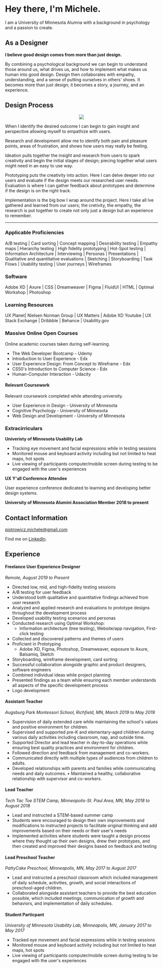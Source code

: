 # Hey there, I'm Michele.

I am a University of Minnesota Alumna with a background in psychology and a passion to create. 

## As a Designer

**I believe good design comes from more than just design.**

By combining a psychological background we can begin to understand those around us, what drives us, and how to implement what makes us human into good design. Design then collaborates with empathy, understanding, and a sense of putting ourselves in others' shoes. It becomes more than just design; it becomes a story, a journey, and an experience. 

## Design Process

<p align="center">
  <img src="https://user-images.githubusercontent.com/33335020/152221722-8697a85a-e71e-42e1-8802-45e19bf644c1.png">
  </p>


When I identify the desired outcome I can begin to gain insight and perspective allowing myself to empathize with users. 

Research and development allow me to identify both pain and pleasure points, areas of frustration, and shows how users may really be feeling. 

Ideation pulls together the insight and research from users to spark creativity and begin the initial stages of design; piecing together what users might need in an easy to use way. 

Prototyping puts the creativity into action. Here I can delve deeper into our users and evaluate if the design meets our researched user needs. Evaluation is where I can gather feedback about prototypes and determine if the design is on the right track. 

Implementation is the big bow I wrap around the project. Here I take all Ive gathered and learned from our users; the cretivity, the empathy, the research is put together to create not only just a design but an experience to remember. 
  
--------

### Applicable Proficiencies
 
A/B testing | Card sorting | Concept mapping | Desirability testing | Empathy maps | Hierarchy testing | High fidelity prototyping | Hot-Spot testing | Information Architecture | Interviewing | Personas | Presentations | Qualitative and quantitative evaluations | Sketching | Storyboarding | Task Flows | Usability testing | User journeys | Wireframes


### Software

Adobe XD | Axure | CSS | Dreamweaver | Figma | FluidUI | HTML | Optimal Workshop | Photoshop

### Learning Resources

UX Planet| Nielsen Norman Group | UX Matters | Adobe XD Youtube | UX Stack Exchange | Dribbble | Behance | Usability.gov

### Massive Online Open Courses

Online academic courses taken during self-learning. 

* The Web Developer Bootcamp - Udemy
* Introduction to User Experience - Edx
* User Experience Design: From Concept to Wireframe - Edx
* CS50's Introduction to Computer Science - Edx 
* Human-Computer Interaction - Udacity

#### Relevant Coursework

Relevant coursework completed while attending university.

* User Experience in Design - University of Minnesota
* Cognitive Psychology - University of Minnesota
* Web Design and Development - University of Minnesota

### Extracirriculars

**Univeristy of Minnesota Usability Lab**

* Tracking eye movement and facial expressions while in testing sessions
* Monitored mouse and keyboard activity including but not limited to heat maps, hot spots
* Live viewing of participants computer/mobile screen during testing to be engaged with the user's experiences

**UX Y'all Conference Attendee** 

User experience conference dedicated to learning and developing better design systems. 

**University of Minnesota Alumini Association Member 2018 to present**

## Contact Information

piotrowicz.michele@gmail.com

Find me on [LinkedIn](https://www.linkedin.com/in/michelepiot/).

## Experience

#### Freelance User Experience Designer

*Remote, August 2019 to Present*

* Directed low, mid, and high-fidelity testing sessions
* A/B testing for user feedback
* Understood both qualitative and quantitative findings achieved from user research
* Analyzed and applied research and evaluations to prototype designs throughout the development process
* Developed usability testing scenarios and personas
* Conducted research using Optimal Workshop: 
    - Information architecture (tree testing), Website/app navigation, First-click testing
* Collected and discovered patterns and themes of users
* Proficient in Prototyping 
    - Adobe XD, Figma, Photoshop, Dreamweaver, exposure to Axure, Balsamiq, Sketch
* Storyboarding, wireframe development, card sorting
* Successful collaboration alongside graphic and product designers, software engineers
* Combined individual ideas while project planning
* Presented findings as a team while ensuring each member understands all aspects of the specific development process
* Logo development

#### Assistant Teacher

*Augsburg Park Montessori School, Richfield, MN, March 2019 to May 2019*

* Supervision of daily extended care while maintaining the school's values and positive environment for children.
* Supervised and supported pre-K and elementary-aged children during various daily activities including classroom, nap, and outside time.
* Supported Director and lead teacher in day-to-day operations while ensuring best quality practices and environment for children.
* Followed direction and feedback from management and co-workers.
* Communicated directly with multiple types of audiences from children to adults.
* Developed relationships with parents and families while communicating needs and daily outcomes. • Maintained a healthy, collaborative relationship with supervisor and co-workers.

#### Lead Teacher

*Tech Tac Toe STEM Camp, Minneapolis-St. Paul Area, MN, May 2018 to August 2018*

* Lead and instructed a STEM-based summer camp
* Students were encouraged to design their own improvements and modifications to instructed projects to facilitate original thinking and add improvements based on their needs or their user's needs
* Implemented activities where students were taught a design process where they thought up their own designs, drew their prototypes, and then created and improved their designs based on feedback and testing

#### Lead Preschool Teacher

*PattyCake Preschool, Minneapolis, MN, May 2017 to August 2017*

* Lead and instructed a preschool classroom which included management of daily schedule, activities, growth, and social interactions of preschool-aged children.
* Collaborated alongside assistant teachers to provide the best education possible, which included meetings, communication of growth and behaviors, and implementation of daily schedules.

#### Student Particpant 

*University of Minnesota Usability Lab, Minneapolis, MN, January 2017 to May 2017*

* Tracked eye movement and facial expressions while in testing sessions
* Monitored mouse and keyboard activity including but not limited to heat maps, hot spots
* Live viewing of participants computer/mobile screen during testing to be engaged with the user's experiences



